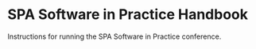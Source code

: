 # SPA Software in Practice Handbook

Instructions for running the SPA Software in Practice conference.
